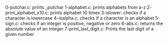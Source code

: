 0-putchar.c: prints _putchar
1-alphabet.c: prints alphabets from a-z
2-print_alphabet_x10.c: prints alphabet 10 times
3-islower: checks if a character is lowercase
4-isalpha.c: checks if a character is an alphabet
5-sign.c: checks if an integer is positive, negative or zero
6-abs.c: returns the absolute value of an integer
7-print_last_digit.c: Prints the last digit of a given number
